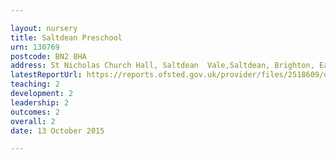 ```yaml
---

layout: nursery
title: Saltdean Preschool
urn: 130769
postcode: BN2 8HA
address: St Nicholas Church Hall, Saltdean  Vale,Saltdean, Brighton, East Sussex, BN2 8HA
latestReportUrl: https://reports.ofsted.gov.uk/provider/files/2518609/urn/130769.pdf
teaching: 2
development: 2
leadership: 2
outcomes: 2
overall: 2
date: 13 October 2015

---
```

